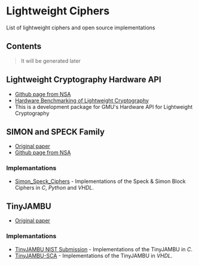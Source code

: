 # Lightweight Ciphers

List of lightweight ciphers and open source implementations


## Contents

> It will be generated later

## Lightweight Cryptography Hardware API

- [Github page from NSA](https://github.com/GMUCERG/LWC)
- [Hardware Benchmarking of Lightweight Cryptography](https://cryptography.gmu.edu/athena/index.php?id=LWC)
- This is a development package for GMU's Hardware API for Lightweight Cryptography


## SIMON and SPECK Family

- [Original paper](https://eprint.iacr.org/2013/404.pdf)
- [Github page from NSA](https://github.com/nsacyber/simon-speck)

### Implemantations

- [Simon_Speck_Ciphers](https://github.com/inmcm/Simon_Speck_Ciphers) - Implementations of the Speck & Simon Block Ciphers in *C*, *Python* and *VHDL*.


## TinyJAMBU

- [Original paper](https://csrc.nist.gov/CSRC/media/Projects/lightweight-cryptography/documents/finalist-round/updated-spec-doc/xoodyak-spec-final.pdf)

### Implemantations

- [TinyJAMBU NIST Submission](https://csrc.nist.gov/CSRC/media/Projects/lightweight-cryptography/documents/finalist-round/updated-submissions/tinyjambu.zip) - Implementations of the TinyJAMBU in *C*.
- [TinyJAMBU-SCA](https://github.com/GMUCERG/TinyJAMBU-SCA) - Implementations of the TinyJAMBU in *VHDL*.

